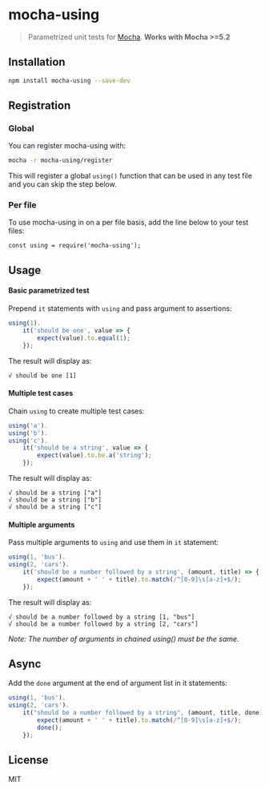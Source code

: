 # mocha-using

> Parametrized unit tests for [Mocha](https://github.com/mochajs/mocha). **Works with Mocha >=5.2**

## Installation

```sh
npm install mocha-using --save-dev
```

## Registration

### Global

You can register mocha-using with:

```sh
mocha -r mocha-using/register
```

This will register a global `using()` function that can be used in any test file and you can skip the step below.

### Per file

To use mocha-using in on a per file basis, add the line below to your test files:

```
const using = require('mocha-using');
```

## Usage

#### Basic parametrized test

Prepend `it` statements with `using` and pass argument to assertions:

```javascript
using(1).
    it('should be one', value => {
        expect(value).to.equal(1);
    });
```

The result will display as:

```
√ should be one [1]
```
#### Multiple test cases

Chain `using` to create multiple test cases:

```javascript
using('a').
using('b').
using('c').
    it('should be a string', value => {
        expect(value).to.be.a('string');
    });
```

The result will display as:

```
√ should be a string ["a"]
√ should be a string ["b"]
√ should be a string ["c"]
```

#### Multiple arguments

Pass multiple arguments to `using` and use them in `it` statement:

```javascript
using(1, 'bus').
using(2, 'cars').
    it('should be a number followed by a string', (amount, title) => {
        expect(amount + ' ' + title).to.match(/^[0-9]\s[a-z]+$/);
    });
```

The result will display as:

```
√ should be a number followed by a string [1, "bus"]
√ should be a number followed by a string [2, "cars"]
```

_Note: The number of arguments in chained using() must be the same._

## Async

Add the `done` argument at the end of argument list in it statements:

```javascript
using(1, 'bus').
using(2, 'cars').
    it("should be a number followed by a string", (amount, title, done) => {
        expect(amount + ' ' + title).to.match(/^[0-9]\s[a-z]+$/);
        done();
    });
```

## License

MIT